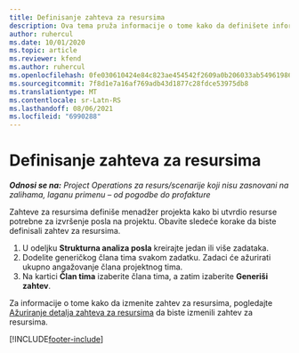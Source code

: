 ```yaml
---
title: Definisanje zahteva za resursima
description: Ova tema pruža informacije o tome kako da definišete informacije zahteva za resursima.
author: ruhercul
ms.date: 10/01/2020
ms.topic: article
ms.reviewer: kfend
ms.author: ruhercul
ms.openlocfilehash: 0fe030610424e84c823ae454542f2609a0b206033ab549619865e2c649cce113
ms.sourcegitcommit: 7f8d1e7a16af769adb43d1877c28fdce53975db8
ms.translationtype: MT
ms.contentlocale: sr-Latn-RS
ms.lasthandoff: 08/06/2021
ms.locfileid: "6990288"
---
```

# <a name="define-resource-requirements"></a>Definisanje zahteva za resursima

_**Odnosi se na:** Project Operations za resurs/scenarije koji nisu zasnovani na zalihama, laganu primenu – od pogodbe do profakture_

Zahteve za resursima definiše menadžer projekta kako bi utvrdio resurse potrebne za izvršenje posla na projektu. Obavite sledeće korake da biste definisali zahtev za resursima.

1.  U odeljku **Strukturna analiza posla** kreirajte jedan ili više zadataka.
2.  Dodelite generičkog člana tima svakom zadatku. Zadaci će ažurirati ukupno angažovanje člana projektnog tima.
3.  Na kartici **Član tima** izaberite člana tima, a zatim izaberite **Generiši zahtev**.

Za informacije o tome kako da izmenite zahtev za resursima, pogledajte [Ažuriranje detalja zahteva za resursima](define-resource-requirements.md) da biste izmenili zahtev za resursima.

[!INCLUDE[footer-include](../includes/footer-banner.md)]